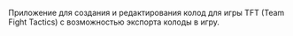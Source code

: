 Приложение для создания и редактирования колод для игры TFT (Team Fight Tactics) с возможностью экспорта колоды в игру.